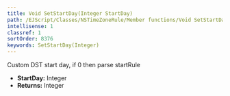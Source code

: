 ```yaml
---
title: Void SetStartDay(Integer StartDay)
path: /EJScript/Classes/NSTimeZoneRule/Member functions/Void SetStartDay(Integer p_0)
intellisense: 1
classref: 1
sortOrder: 8376
keywords: SetStartDay(Integer)
---
```



Custom DST start day, if 0 then parse startRule



* **StartDay:** Integer
* **Returns:** Integer


